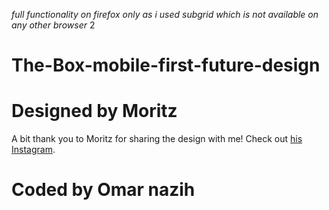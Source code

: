 *full functionality on firefox only as i used subgrid which is not available on any other browser* 2
# The-Box-mobile-first-future-design
# Designed by Moritz
A bit thank you to Moritz for sharing the design with me! Check out [his Instagram]("https://www.instagram.com/mei.moritz/").
# Coded by Omar nazih
